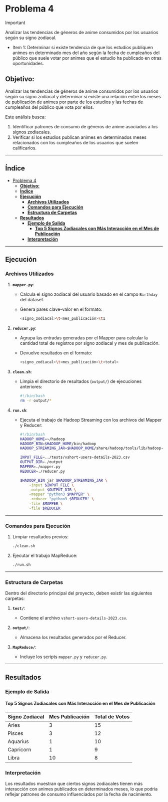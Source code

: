 # Problema 4

>[!IMPORTANT]
> Analizar las tendencias de géneros de anime consumidos por los usuarios según su signo zodiacal.
>
> * Item 1: Determinar si existe tendencia de que los estudios publiquen animes en determinado mes del año según la fecha de cumpleaños del público que suele votar por animes que el estudio ha publicado en otras oportunidades.

## **Objetivo:**

Analizar las tendencias de géneros de anime consumidos por los usuarios según su signo zodiacal y determinar si existe una relación entre los meses de publicación de animes por parte de los estudios y las fechas de cumpleaños del público que vota por ellos.

Este análisis busca:

1. Identificar patrones de consumo de géneros de anime asociados a los signos zodiacales.
2. Verificar si los estudios publican animes en determinados meses relacionados con los cumpleaños de los usuarios que suelen calificarlos.

---

## **Índice**

- [Problema 4](#problema-4)
  - [**Objetivo:**](#objetivo)
  - [**Índice**](#índice)
  - [**Ejecución**](#ejecución)
    - [**Archivos Utilizados**](#archivos-utilizados)
    - [**Comandos para Ejecución**](#comandos-para-ejecución)
    - [**Estructura de Carpetas**](#estructura-de-carpetas)
  - [**Resultados**](#resultados)
    - [**Ejemplo de Salida**](#ejemplo-de-salida)
      - [**Top 5 Signos Zodiacales con Más Interacción en el Mes de Publicación**](#top-5-signos-zodiacales-con-más-interacción-en-el-mes-de-publicación)
    - [**Interpretación**](#interpretación)

---

## **Ejecución**

### **Archivos Utilizados**

1. **`mapper.py`**:
   * Calcula el signo zodiacal del usuario basado en el campo `Birthday` del dataset.
   * Genera pares clave-valor en el formato:

     ```bash
     <signo_zodiacal>\t<mes_publicación>\t1
     ```

2. **`reducer.py`**:
   * Agrupa las entradas generadas por el Mapper para calcular la cantidad total de registros por signo zodiacal y mes de publicación.
   * Devuelve resultados en el formato:

     ```bash
     <signo_zodiacal>\t<mes_publicación>\t<total>
     ```

3. **`clean.sh`**:
   * Limpia el directorio de resultados (`output/`) de ejecuciones anteriores:

     ```bash
     #!/bin/bash
     rm -r output/*
     ```

4. **`run.sh`**:
   * Ejecuta el trabajo de Hadoop Streaming con los archivos del Mapper y Reducer:

     ```bash
     #!/bin/bash
     HADOOP_HOME=~/hadoop
     HADOOP_BIN=$HADOOP_HOME/bin/hadoop
     HADOOP_STREAMING_JAR=$HADOOP_HOME/share/hadoop/tools/lib/hadoop-streaming.jar

     INPUT_FILE=../tests/vshort-users-details-2023.csv
     OUTPUT_DIR=./output
     MAPPER=./mapper.py
     REDUCER=./reducer.py

     $HADOOP_BIN jar $HADOOP_STREAMING_JAR \
         -input $INPUT_FILE \
         -output $OUTPUT_DIR \
         -mapper "python3 $MAPPER" \
         -reducer "python3 $REDUCER" \
         -file $MAPPER \
         -file $REDUCER
     ```

---

### **Comandos para Ejecución**

1. Limpiar resultados previos:

   ```bash
   ./clean.sh
   ```

2. Ejecutar el trabajo MapReduce:

   ```bash
   ./run.sh
   ```

---

### **Estructura de Carpetas**

Dentro del directorio principal del proyecto, deben existir las siguientes carpetas:

1. **`test/`**:
   * Contiene el archivo `vshort-users-details-2023.csv`.

2. **`output/`**:
   * Almacena los resultados generados por el Reducer.

3. **`MapReduce/`**:
   * Incluye los scripts `mapper.py` y `reducer.py`.

---

## **Resultados**

### **Ejemplo de Salida**

#### **Top 5 Signos Zodiacales con Más Interacción en el Mes de Publicación**

| Signo Zodiacal | Mes Publicación | Total de Votos |
|----------------|-----------------|----------------|
| Aries          | 3               | 15             |
| Pisces         | 3               | 12             |
| Aquarius       | 1               | 10             |
| Capricorn      | 1               | 9              |
| Libra          | 10              | 8              |

### **Interpretación**

Los resultados muestran que ciertos signos zodiacales tienen más interacción con animes publicados en determinados meses, lo que podría reflejar patrones de consumo influenciados por la fecha de nacimiento.
